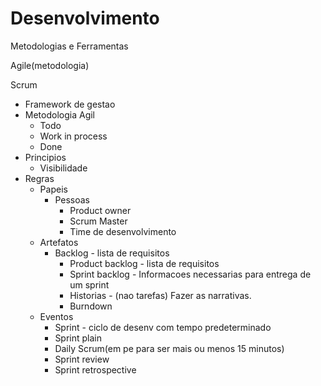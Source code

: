 # Desenvolvimento
Metodologias e Ferramentas

Agile(metodologia)

Scrum
  * Framework de gestao
  * Metodologia Agil
    * Todo
    * Work in process
    * Done
  * Principios 
    * Visibilidade
  * Regras
    * Papeis
      * Pessoas 
        * Product owner
        * Scrum Master
        * Time de desenvolvimento
    * Artefatos
      * Backlog - lista de requisitos
        * Product backlog - lista de requisitos
        * Sprint backlog - Informacoes necessarias para entrega de um sprint
        * Historias - (nao tarefas) Fazer as narrativas.
        * Burndown   
    * Eventos
      * Sprint - ciclo de desenv com tempo predeterminado
      * Sprint plain
      * Daily Scrum(em pe para ser mais ou menos 15 minutos)
      * Sprint review
      * Sprint retrospective

